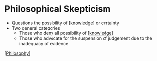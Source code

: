 # Philosophical Skepticism

- Questions the possibility of [[knowledge]] or certainty
- Two general categories
  - Those who deny all possibility of [[knowledge]]
  - Those who advocate for the suspension of judgement due to the inadequacy of evidence

[[Philosophy]]

[//begin]: # "Autogenerated link references for markdown compatibility"
[knowledge]: knowledge "Knowledge"
[Philosophy]: philosophy "Philosophy"
[//end]: # "Autogenerated link references"